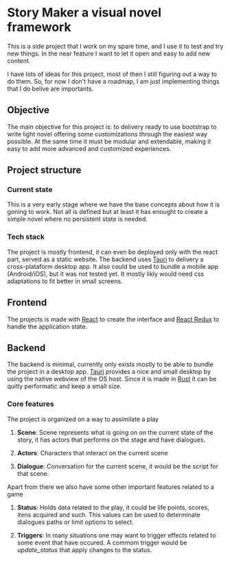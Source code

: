 # Story Maker a visual novel framework
This is a side project that I work on my spare time, and I use it to test and try new things. In the near feature I want to let it open and easy to add new content.

I have lots of ideas for this project, most of then I still figuring out a way to do them. 
So, for now I don't have a roadmap, I am just implementing things that I do belive are importants.


## Objective
The main objective for  this project is: to delivery ready to use bootstrap to write light novel offering some customizations through the easiest way possible. At the same time it must be modular and extendable, making it easy to add more advanced and customized experiences.


## Project structure
### Current state
This is a very early stage where we have the base concepts about how it is goning to work. Not all is defined but at least it has enought to create a simple novel where no persistent state is needed.
### Tech stack
The project is mostly frontend, it can even be deployed only with the react part, served as a static website.
The backend uses [Tauri](https://tauri.app/) to delivery a cross-plataform desktop app. It also could be used to bundle a mobile app (Android/iOS), but it was not tested yet. It mostly likly would need css adaptations to fit better in small screens.

## Frontend
The projects is made with [React](https://pt-br.reactjs.org) to create the interface and  [React Redux](https://react-redux.js.org/) to handle the application state.

## Backend
The backend is minimal, currently only exists mostly to be able to bundle the project in a desktop app. [Tauri](https://tauri.app/) provides a nice and small desktop by using the native webview of the OS host. Since it is made in [Rust](https://www.rust-lang.org/) it can be quitly performatic and keep a small size.

### Core features
The project is organized on a way to assimilate a play

1. **Scene**: Scene represents what is going on on the current state of the story, it has actors that performs on the stage and have dialogues.

2. **Actors**: Characters that interact on the current scene

3. **Dialogue**: Conversation for the current scene, it would be the script for that scene.

Apart from there we also have some other important features related to a game

1. **Status**: Holds data related to the play, it could be life points, scores, itens acquired and such. This values can be used to determinate dialogues paths or limit options to select.  

2. **Triggers**: In many situations one may want to trigger effects related to some event that have occured. A commom trigger would be *update_status* that apply changes to the status.